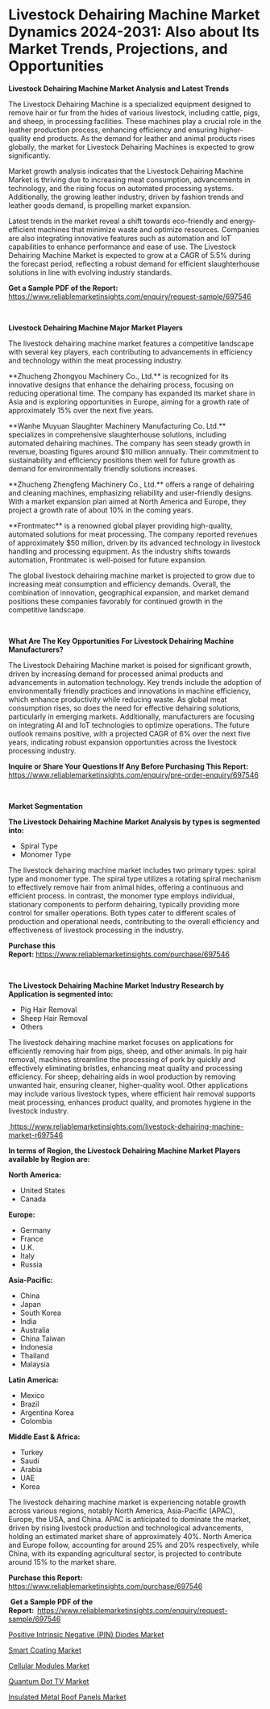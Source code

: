 <p><h1>Livestock Dehairing Machine Market Dynamics 2024-2031: Also about Its Market Trends, Projections, and Opportunities</h1></p><p><strong>Livestock Dehairing Machine Market Analysis and Latest Trends</strong></p>
<p><p>The Livestock Dehairing Machine is a specialized equipment designed to remove hair or fur from the hides of various livestock, including cattle, pigs, and sheep, in processing facilities. These machines play a crucial role in the leather production process, enhancing efficiency and ensuring higher-quality end products. As the demand for leather and animal products rises globally, the market for Livestock Dehairing Machines is expected to grow significantly.</p><p>Market growth analysis indicates that the Livestock Dehairing Machine Market is thriving due to increasing meat consumption, advancements in technology, and the rising focus on automated processing systems. Additionally, the growing leather industry, driven by fashion trends and leather goods demand, is propelling market expansion. </p><p>Latest trends in the market reveal a shift towards eco-friendly and energy-efficient machines that minimize waste and optimize resources. Companies are also integrating innovative features such as automation and IoT capabilities to enhance performance and ease of use. The Livestock Dehairing Machine Market is expected to grow at a CAGR of 5.5% during the forecast period, reflecting a robust demand for efficient slaughterhouse solutions in line with evolving industry standards.</p></p>
<p><strong>Get a Sample PDF of the Report:&nbsp;</strong> <a href="https://www.reliablemarketinsights.com/enquiry/request-sample/697546?utm_campaign=1197&utm_medium=2&utm_source=Github&utm_content=ia&utm_term=29092024&utm_id=livestock-dehairing-machine">https://www.reliablemarketinsights.com/enquiry/request-sample/697546</a></p>
<p>&nbsp;</p>
<p><strong>Livestock Dehairing Machine Major Market Players</strong></p>
<p><p>The livestock dehairing machine market features a competitive landscape with several key players, each contributing to advancements in efficiency and technology within the meat processing industry. </p><p>**Zhucheng Zhongyou Machinery Co., Ltd.** is recognized for its innovative designs that enhance the dehairing process, focusing on reducing operational time. The company has expanded its market share in Asia and is exploring opportunities in Europe, aiming for a growth rate of approximately 15% over the next five years.</p><p>**Wanhe Muyuan Slaughter Machinery Manufacturing Co. Ltd.** specializes in comprehensive slaughterhouse solutions, including automated dehairing machines. The company has seen steady growth in revenue, boasting figures around $10 million annually. Their commitment to sustainability and efficiency positions them well for future growth as demand for environmentally friendly solutions increases.</p><p>**Zhucheng Zhengfeng Machinery Co., Ltd.** offers a range of dehairing and cleaning machines, emphasizing reliability and user-friendly designs. With a market expansion plan aimed at North America and Europe, they project a growth rate of about 10% in the coming years.</p><p>**Frontmatec** is a renowned global player providing high-quality, automated solutions for meat processing. The company reported revenues of approximately $50 million, driven by its advanced technology in livestock handling and processing equipment. As the industry shifts towards automation, Frontmatec is well-poised for future expansion.</p><p>The global livestock dehairing machine market is projected to grow due to increasing meat consumption and efficiency demands. Overall, the combination of innovation, geographical expansion, and market demand positions these companies favorably for continued growth in the competitive landscape.</p></p>
<p>&nbsp;</p>
<p><strong>What Are The Key Opportunities For Livestock Dehairing Machine Manufacturers?</strong></p>
<p><p>The Livestock Dehairing Machine market is poised for significant growth, driven by increasing demand for processed animal products and advancements in automation technology. Key trends include the adoption of environmentally friendly practices and innovations in machine efficiency, which enhance productivity while reducing waste. As global meat consumption rises, so does the need for effective dehairing solutions, particularly in emerging markets. Additionally, manufacturers are focusing on integrating AI and IoT technologies to optimize operations. The future outlook remains positive, with a projected CAGR of 6% over the next five years, indicating robust expansion opportunities across the livestock processing industry.</p></p>
<p><strong>Inquire or Share Your Questions If Any Before Purchasing This Report:</strong> <a href="https://www.reliablemarketinsights.com/enquiry/pre-order-enquiry/697546?utm_campaign=1197&utm_medium=2&utm_source=Github&utm_content=ia&utm_term=29092024&utm_id=livestock-dehairing-machine">https://www.reliablemarketinsights.com/enquiry/pre-order-enquiry/697546</a></p>
<p>&nbsp;</p>
<p><strong>Market Segmentation</strong></p>
<p><strong>The Livestock Dehairing Machine Market Analysis by types is segmented into:</strong></p>
<p><ul><li>Spiral Type</li><li>Monomer Type</li></ul></p>
<p><p>The livestock dehairing machine market includes two primary types: spiral type and monomer type. The spiral type utilizes a rotating spiral mechanism to effectively remove hair from animal hides, offering a continuous and efficient process. In contrast, the monomer type employs individual, stationary components to perform dehairing, typically providing more control for smaller operations. Both types cater to different scales of production and operational needs, contributing to the overall efficiency and effectiveness of livestock processing in the industry.</p></p>
<p><strong>Purchase this Report:&nbsp;</strong><a href="https://www.reliablemarketinsights.com/purchase/697546?utm_campaign=1197&utm_medium=2&utm_source=Github&utm_content=ia&utm_term=29092024&utm_id=livestock-dehairing-machine">https://www.reliablemarketinsights.com/purchase/697546</a></p>
<p>&nbsp;</p>
<p><strong>The Livestock Dehairing Machine Market Industry Research by Application is segmented into:</strong></p>
<p><ul><li>Pig Hair Removal</li><li>Sheep Hair Removal</li><li>Others</li></ul></p>
<p><p>The livestock dehairing machine market focuses on applications for efficiently removing hair from pigs, sheep, and other animals. In pig hair removal, machines streamline the processing of pork by quickly and effectively eliminating bristles, enhancing meat quality and processing efficiency. For sheep, dehairing aids in wool production by removing unwanted hair, ensuring cleaner, higher-quality wool. Other applications may include various livestock types, where efficient hair removal supports meat processing, enhances product quality, and promotes hygiene in the livestock industry.</p></p>
<p><a href="https://www.reliablemarketinsights.com/livestock-dehairing-machine-market-r697546?utm_campaign=1197&utm_medium=2&utm_source=Github&utm_content=ia&utm_term=29092024&utm_id=livestock-dehairing-machine">&nbsp;https://www.reliablemarketinsights.com/livestock-dehairing-machine-market-r697546</a></p>
<p><strong>In terms of Region, the Livestock Dehairing Machine Market Players available by Region are:</strong></p>
<p>
    <p> <strong> North America: </strong>
        <ul>
            <li>United States</li>
            <li>Canada</li>
        </ul>
        </p> 
    <p> <strong> Europe: </strong>
        <ul>
            <li>Germany</li>
            <li>France</li>
            <li>U.K.</li>
            <li>Italy</li>
            <li>Russia</li>
        </ul>
        </p> 
    <p> <strong> Asia-Pacific: </strong>
        <ul>
            <li>China</li>
            <li>Japan</li>
            <li>South Korea</li>
            <li>India</li>
            <li>Australia</li>
            <li>China Taiwan</li>
            <li>Indonesia</li>
            <li>Thailand</li>
            <li>Malaysia</li>
        </ul>
        </p> 
    <p> <strong> Latin America: </strong>
        <ul>
            <li>Mexico</li>
            <li>Brazil</li>
            <li>Argentina Korea</li>
            <li>Colombia</li>
        </ul>
        </p> 
    <p> <strong> Middle East & Africa: </strong>
        <ul>
            <li>Turkey</li>
            <li>Saudi</li>
            <li>Arabia</li>
            <li>UAE</li>
            <li>Korea</li>
        </ul>
    </p>
    </p>
<p><p>The livestock dehairing machine market is experiencing notable growth across various regions, notably North America, Asia-Pacific (APAC), Europe, the USA, and China. APAC is anticipated to dominate the market, driven by rising livestock production and technological advancements, holding an estimated market share of approximately 40%. North America and Europe follow, accounting for around 25% and 20% respectively, while China, with its expanding agricultural sector, is projected to contribute around 15% to the market share.</p></p>
<p><strong>Purchase this Report: </strong><a href="https://www.reliablemarketinsights.com/purchase/697546?utm_campaign=1197&utm_medium=2&utm_source=Github&utm_content=ia&utm_term=29092024&utm_id=livestock-dehairing-machine">https://www.reliablemarketinsights.com/purchase/697546</a></p>
<p>&nbsp;<strong>Get a Sample PDF of the Report:&nbsp;&nbsp;</strong><a href="https://www.reliablemarketinsights.com/enquiry/request-sample/697546?utm_campaign=1197&utm_medium=2&utm_source=Github&utm_content=ia&utm_term=29092024&utm_id=livestock-dehairing-machine">https://www.reliablemarketinsights.com/enquiry/request-sample/697546</a></p>
<p><strong></strong></p>
<p><p><a href="https://issuu.com/reportprime-2/docs/positive-intrinsic-negative-pin-dio_b778a9f0eaf8df?utm_campaign=1197&utm_medium=2&utm_source=Github&utm_content=ia&utm_term=29092024&utm_id=livestock-dehairing-machine">Positive Intrinsic Negative (PIN) Diodes Market</a></p><p><a href="https://www.linkedin.com/pulse/smart-coating-market-size-growth-industry-analysis-segmentation-xsn7c?utm_campaign=1197&utm_medium=2&utm_source=Github&utm_content=ia&utm_term=29092024&utm_id=livestock-dehairing-machine">Smart Coating Market</a></p><p><a href="https://issuu.com/reportprime-2/docs/cellular-modules-market-size-2030.p_47fd3e58044ec1?utm_campaign=1197&utm_medium=2&utm_source=Github&utm_content=ia&utm_term=29092024&utm_id=livestock-dehairing-machine">Cellular Modules Market</a></p><p><a href="https://www.linkedin.com/pulse/analyzing-quantum-dot-tv-market-dynamics-growth-drivers-forecasted-tmq3e?utm_campaign=1197&utm_medium=2&utm_source=Github&utm_content=ia&utm_term=29092024&utm_id=livestock-dehairing-machine">Quantum Dot TV Market</a></p><p><a href="https://www.linkedin.com/pulse/insulated-metal-roof-panels-market-trends-detailed-study-x7g4c?utm_campaign=1197&utm_medium=2&utm_source=Github&utm_content=ia&utm_term=29092024&utm_id=livestock-dehairing-machine">Insulated Metal Roof Panels Market</a></p></p>